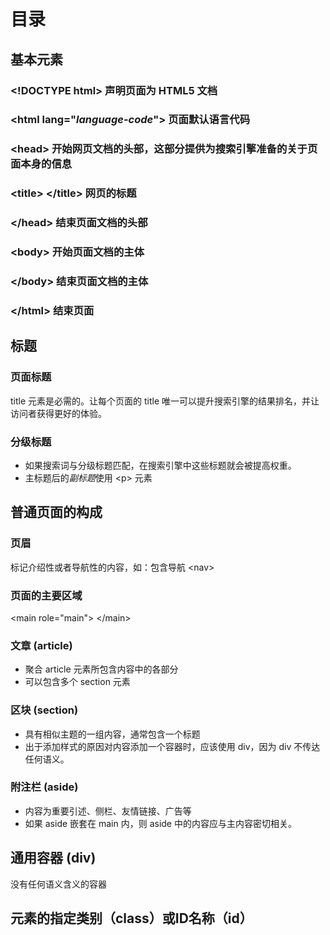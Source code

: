 # 目录
## 基本元素
### \<!DOCTYPE html\> 声明页面为 HTML5 文档
### \<html lang="*language-code*"\> 页面默认语言代码
### \<head\> 开始网页文档的头部，这部分提供为搜索引擎准备的关于页面本身的信息
### \<title\> \</title\> 网页的标题
### \</head\> 结束页面文档的头部
### \<body\> 开始页面文档的主体
### \</body\> 结束页面文档的主体
### \</html\> 结束页面

## 标题
### 页面标题
title 元素是必需的。让每个页面的 title 唯一可以提升搜索引擎的结果排名，并让访问者获得更好的体验。
### 分级标题
*  如果搜索词与分级标题匹配，在搜索引擎中这些标题就会被提高权重。
*  主标题后的*副标题*使用 \<p\> 元素

## 普通页面的构成
### 页眉
标记介绍性或者导航性的内容，如：包含导航 \<nav\>
### 页面的主要区域
\<main role="main"\> \</main\>
### 文章 (article)
*  聚合 article 元素所包含内容中的各部分
*  可以包含多个 section 元素

### 区块 (section)
*  具有相似主题的一组内容，通常包含一个标题
*  出于添加样式的原因对内容添加一个容器时，应该使用 div，因为 div 不传达任何语义。

### 附注栏 (aside)
*  内容为重要引述、侧栏、友情链接、广告等
*  如果 aside 嵌套在 main 内，则 aside 中的内容应与主内容密切相关。

## 通用容器 (div)
没有任何语义含义的容器

## 元素的指定类别（class）或ID名称（id）

